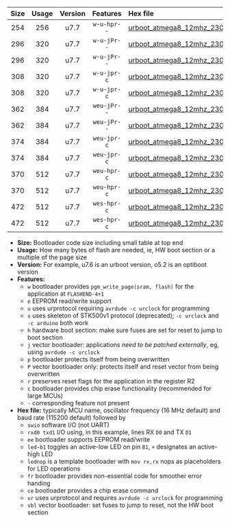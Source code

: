 |Size|Usage|Version|Features|Hex file|
|:-:|:-:|:-:|:-:|:--|
|254|256|u7.7|`w-u-hpr--`|[urboot_atmega8_12mhz_230400bps_swio_rxd0_txd1_ur.hex](https://raw.githubusercontent.com/stefanrueger/urboot.hex/main/mcus/atmega8/fcpu_12mhz/230400_bps/urboot_atmega8_12mhz_230400bps_swio_rxd0_txd1_ur.hex)|
|296|320|u7.7|`w-u-jPr--`|[urboot_atmega8_12mhz_230400bps_swio_rxd0_txd1_led+b5_fr_ur_vbl.hex](https://raw.githubusercontent.com/stefanrueger/urboot.hex/main/mcus/atmega8/fcpu_12mhz/230400_bps/urboot_atmega8_12mhz_230400bps_swio_rxd0_txd1_led+b5_fr_ur_vbl.hex)|
|296|320|u7.7|`w-u-jPr--`|[urboot_atmega8_12mhz_230400bps_swio_rxd0_txd1_lednop_fr_ur_vbl.hex](https://raw.githubusercontent.com/stefanrueger/urboot.hex/main/mcus/atmega8/fcpu_12mhz/230400_bps/urboot_atmega8_12mhz_230400bps_swio_rxd0_txd1_lednop_fr_ur_vbl.hex)|
|308|320|u7.7|`w-u-jpr-c`|[urboot_atmega8_12mhz_230400bps_swio_rxd0_txd1_led+b5_fr_ce_ur_vbl.hex](https://raw.githubusercontent.com/stefanrueger/urboot.hex/main/mcus/atmega8/fcpu_12mhz/230400_bps/urboot_atmega8_12mhz_230400bps_swio_rxd0_txd1_led+b5_fr_ce_ur_vbl.hex)|
|308|320|u7.7|`w-u-jpr-c`|[urboot_atmega8_12mhz_230400bps_swio_rxd0_txd1_lednop_fr_ce_ur_vbl.hex](https://raw.githubusercontent.com/stefanrueger/urboot.hex/main/mcus/atmega8/fcpu_12mhz/230400_bps/urboot_atmega8_12mhz_230400bps_swio_rxd0_txd1_lednop_fr_ce_ur_vbl.hex)|
|362|384|u7.7|`weu-jPr--`|[urboot_atmega8_12mhz_230400bps_swio_rxd0_txd1_ee_led+b5_fr_ur_vbl.hex](https://raw.githubusercontent.com/stefanrueger/urboot.hex/main/mcus/atmega8/fcpu_12mhz/230400_bps/urboot_atmega8_12mhz_230400bps_swio_rxd0_txd1_ee_led+b5_fr_ur_vbl.hex)|
|362|384|u7.7|`weu-jPr--`|[urboot_atmega8_12mhz_230400bps_swio_rxd0_txd1_ee_lednop_fr_ur_vbl.hex](https://raw.githubusercontent.com/stefanrueger/urboot.hex/main/mcus/atmega8/fcpu_12mhz/230400_bps/urboot_atmega8_12mhz_230400bps_swio_rxd0_txd1_ee_lednop_fr_ur_vbl.hex)|
|374|384|u7.7|`weu-jpr-c`|[urboot_atmega8_12mhz_230400bps_swio_rxd0_txd1_ee_led+b5_fr_ce_ur_vbl.hex](https://raw.githubusercontent.com/stefanrueger/urboot.hex/main/mcus/atmega8/fcpu_12mhz/230400_bps/urboot_atmega8_12mhz_230400bps_swio_rxd0_txd1_ee_led+b5_fr_ce_ur_vbl.hex)|
|374|384|u7.7|`weu-jpr-c`|[urboot_atmega8_12mhz_230400bps_swio_rxd0_txd1_ee_lednop_fr_ce_ur_vbl.hex](https://raw.githubusercontent.com/stefanrueger/urboot.hex/main/mcus/atmega8/fcpu_12mhz/230400_bps/urboot_atmega8_12mhz_230400bps_swio_rxd0_txd1_ee_lednop_fr_ce_ur_vbl.hex)|
|370|512|u7.7|`weu-hpr-c`|[urboot_atmega8_12mhz_230400bps_swio_rxd0_txd1_ee_led+b5_fr_ce_ur.hex](https://raw.githubusercontent.com/stefanrueger/urboot.hex/main/mcus/atmega8/fcpu_12mhz/230400_bps/urboot_atmega8_12mhz_230400bps_swio_rxd0_txd1_ee_led+b5_fr_ce_ur.hex)|
|370|512|u7.7|`weu-hpr-c`|[urboot_atmega8_12mhz_230400bps_swio_rxd0_txd1_ee_lednop_fr_ce_ur.hex](https://raw.githubusercontent.com/stefanrueger/urboot.hex/main/mcus/atmega8/fcpu_12mhz/230400_bps/urboot_atmega8_12mhz_230400bps_swio_rxd0_txd1_ee_lednop_fr_ce_ur.hex)|
|472|512|u7.7|`wes-hpr-c`|[urboot_atmega8_12mhz_230400bps_swio_rxd0_txd1_ee_led+b5_fr_ce.hex](https://raw.githubusercontent.com/stefanrueger/urboot.hex/main/mcus/atmega8/fcpu_12mhz/230400_bps/urboot_atmega8_12mhz_230400bps_swio_rxd0_txd1_ee_led+b5_fr_ce.hex)|
|472|512|u7.7|`wes-hpr-c`|[urboot_atmega8_12mhz_230400bps_swio_rxd0_txd1_ee_lednop_fr_ce.hex](https://raw.githubusercontent.com/stefanrueger/urboot.hex/main/mcus/atmega8/fcpu_12mhz/230400_bps/urboot_atmega8_12mhz_230400bps_swio_rxd0_txd1_ee_lednop_fr_ce.hex)|

- **Size:** Bootloader code size including small table at top end
- **Usage:** How many bytes of flash are needed, ie, HW boot section or a multiple of the page size
- **Version:** For example, u7.6 is an urboot version, o5.2 is an optiboot version
- **Features:**
  + `w` bootloader provides `pgm_write_page(sram, flash)` for the application at `FLASHEND-4+1`
  + `e` EEPROM read/write support
  + `u` uses urprotocol requiring `avrdude -c urclock` for programming
  + `s` uses skeleton of STK500v1 protocol (deprecated); `-c urclock` and `-c arduino` both work
  + `h` hardware boot section: make sure fuses are set for reset to jump to boot section
  + `j` vector bootloader: applications *need to be patched externally*, eg, using `avrdude -c urclock`
  + `p` bootloader protects itself from being overwritten
  + `P` vector bootloader only: protects itself and reset vector from being overwritten
  + `r` preserves reset flags for the application in the register R2
  + `c` bootloader provides chip erase functionality (recommended for large MCUs)
  + `-` corresponding feature not present
- **Hex file:** typically MCU name, oscillator frequency (16 MHz default) and baud rate (115200 default) followed by
  + `swio` software I/O (not UART)
  + `rxd0 txd1` I/O using, in this example, lines RX `D0` and TX `D1`
  + `ee` bootloader supports EEPROM read/write
  + `led-b1` toggles an active-low LED on pin `B1`, `+` designates an active-high LED
  + `lednop` is a template bootloader with `mov rx,rx` nops as placeholders for LED operations
  + `fr` bootloader provides non-essential code for smoother error handing
  + `ce` bootloader provides a chip erase command
  + `ur` uses urprotocol and requires `avrdude -c urclock` for programming
  + `vbl` vector bootloader: set fuses to jump to reset, not the HW boot section
